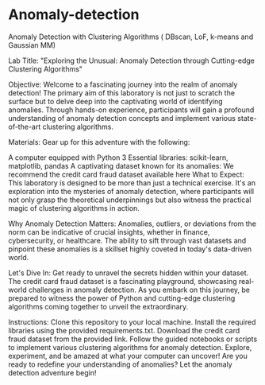 # Anomaly-detection

Anomaly Detection with Clustering Algorithms ( DBscan, LoF, k-means and Gaussian MM)

Lab Title:
"Exploring the Unusual: Anomaly Detection through Cutting-edge Clustering Algorithms"

Objective:
Welcome to a fascinating journey into the realm of anomaly detection! The primary aim of this laboratory is not just to scratch the surface but to delve deep into the captivating world of identifying anomalies. Through hands-on experience, participants will gain a profound understanding of anomaly detection concepts and implement various state-of-the-art clustering algorithms.

Materials:
Gear up for this adventure with the following:

A computer equipped with Python 3
Essential libraries: scikit-learn, matplotlib, pandas
A captivating dataset known for its anomalies: We recommend the credit card fraud dataset available here
What to Expect:
This laboratory is designed to be more than just a technical exercise. It's an exploration into the mysteries of anomaly detection, where participants will not only grasp the theoretical underpinnings but also witness the practical magic of clustering algorithms in action.

Why Anomaly Detection Matters:
Anomalies, outliers, or deviations from the norm can be indicative of crucial insights, whether in finance, cybersecurity, or healthcare. The ability to sift through vast datasets and pinpoint these anomalies is a skillset highly coveted in today's data-driven world.

Let's Dive In:
Get ready to unravel the secrets hidden within your dataset. The credit card fraud dataset is a fascinating playground, showcasing real-world challenges in anomaly detection. As you embark on this journey, be prepared to witness the power of Python and cutting-edge clustering algorithms coming together to unveil the extraordinary.

Instructions:
Clone this repository to your local machine.
Install the required libraries using the provided requirements.txt.
Download the credit card fraud dataset from the provided link.
Follow the guided notebooks or scripts to implement various clustering algorithms for anomaly detection.
Explore, experiment, and be amazed at what your computer can uncover!
Are you ready to redefine your understanding of anomalies? Let the anomaly detection adventure begin!
